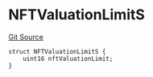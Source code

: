 # NFTValuationLimitS
[Git Source](https://github.com/thrackle-io/tron/blob/af28404fa455abf3b77fe8e040ff86d48b926353/src/client/token/handler/diamond/RuleStorage.sol)


```solidity
struct NFTValuationLimitS {
    uint16 nftValuationLimit;
}
```

